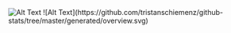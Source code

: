 <img src="https://github.com/tristanschiemenz/github-stats/tree/master/generated/overview.svg" alt="Alt Text">
![Alt Text](https://github.com/tristanschiemenz/github-stats/tree/master/generated/overview.svg)


